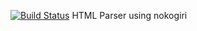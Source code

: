 [![Build Status](https://secure.travis-ci.org/luizbranc/pirate.png)](http://travis-ci.org/luizbranco/pirate)
HTML Parser using nokogiri
